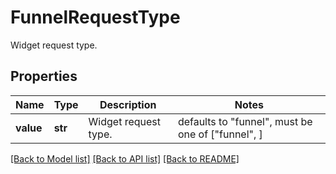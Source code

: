 # FunnelRequestType

Widget request type.

## Properties
Name | Type | Description | Notes
------------ | ------------- | ------------- | -------------
**value** | **str** | Widget request type. | defaults to "funnel",  must be one of ["funnel", ]

[[Back to Model list]](README.md#documentation-for-models) [[Back to API list]](README.md#documentation-for-api-endpoints) [[Back to README]](README.md)


